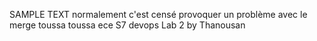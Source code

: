 
SAMPLE TEXT normalement c'est censé provoquer un problème avec le merge toussa toussa
ece S7 devops Lab  2 by Thanousan
